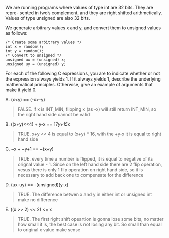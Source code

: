We are running programs where values of type int are 32 bits. They are repre-
sented in two’s complement, and they are right shifted arithmetically. Values of
type unsigned are also 32 bits.

We generate arbitrary values x and y, and convert them to unsigned values as
follows:

```
/* Create some arbitrary values */
int x = random();
int y = random();
/* Convert to unsigned */
unsigned ux = (unsigned) x;
unsigned uy = (unsigned) y;
```

For each of the following C expressions, you are to indicate whether or
not the expression always yields 1. If it always yields 1, describe the underlying
mathematical principles. Otherwise, give an example of arguments that make it
yield 0.


A. (x<y) == (-x>-y)
> FALSE. if x is INT_MIN, flipping x (as -x) will still return INT_MIN, so the right hand side cannot be valid 

B. ((x+y)<<4) + y-x == 17*y+15*x
> TRUE. x+y << 4 is equal to (x+y) * 16, with the +y-x it is equal to right hand side

C. ~x + ~y+1 == ~(x+y)
> TRUE. every time a number is flipped, it is equal to negative of its orignal
> value - 1. Since on the left hand side there are 2 flip operation, vesus there
> is only 1 flip operation on right hand side, so it is necessary to add
> back one to compensate for the difference

D. (ux-uy) == -(unsigned)(y-x)
> TRUE. The difference betwen x and y in either int or unsigned int make no difference

E. ((x >> 2) << 2) <= x
> TRUE. The first right shift opeartion is gonna lose some bits, no matter how
> small it is, the best case is not losing any bit. So small than equal to
> original x value make sense

